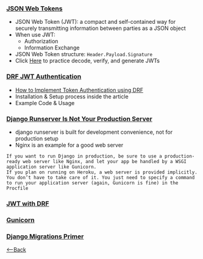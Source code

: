 ### [JSON Web Tokens](https://jwt.io/introduction/)
* JSON Web Token (JWT): a compact and self-contained way for securely transmitting information between parties as a JSON object
* When use JWT:
  * Authorization
  * Information Exchange
* JSON Web Token structure: ```Header.Payload.Signature```
* Click [Here](https://jwt.io/#debugger-io) to practice decode, verify, and generate JWTs

### [DRF JWT Authentication](https://simpleisbetterthancomplex.com/tutorial/2018/12/19/how-to-use-jwt-authentication-with-django-rest-framework.html)
* [How to Implement Token Authentication using DRF](https://simpleisbetterthancomplex.com/tutorial/2018/11/22/how-to-implement-token-authentication-using-django-rest-framework.html)
* Installation & Setup process inside the article
* Example Code & Usage

### [Django Runserver Is Not Your Production Server](https://simpleisbetterthancomplex.com/tutorial/2018/12/19/how-to-use-jwt-authentication-with-django-rest-framework.html)
* django runserver is built for development convenience, not for production setup
* Nginx is an example for a good web server
```
If you want to run Django in production, be sure to use a production-ready web server like Nginx, and let your app be handled by a WSGI application server like Gunicorn.
If you plan on running on Heroku, a web server is provided implicitly. You don’t have to take care of it. You just need to specify a command to run your application server (again, Gunicorn is fine) in the Procfile
```


### [JWT with DRF](https://www.youtube.com/watch?v=Fhcn2qx-4VQ)

### [Gunicorn](https://gunicorn.org/)
### [Django Migrations Primer](https://realpython.com/django-migrations-a-primer/)

[<--Back](README.md)
